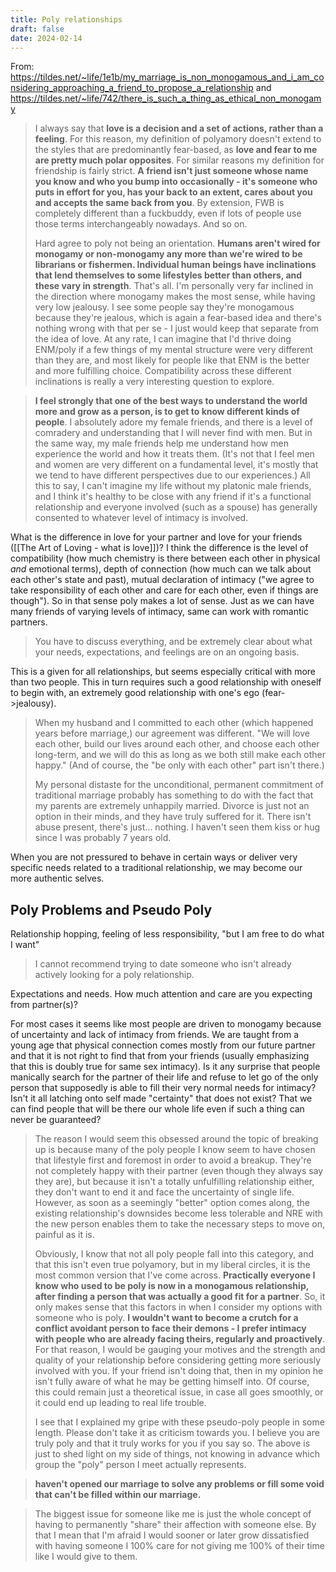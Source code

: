 ```yaml
---
title: Poly relationships
draft: false
date: 2024-02-14
---
```


From: https://tildes.net/~life/1e1b/my_marriage_is_non_monogamous_and_i_am_considering_approaching_a_friend_to_propose_a_relationship and https://tildes.net/~life/742/there_is_such_a_thing_as_ethical_non_monogamy

>I always say that **love is a decision and a set of actions, rather than a feeling**. For this reason, my definition of polyamory doesn't extend to the styles that are predominantly fear-based, as **love and fear to me are pretty much polar opposites**. For similar reasons my definition for friendship is fairly strict. **A friend isn't just someone whose name you know and who you bump into occasionally - it's someone who puts in effort for you, has your back to an extent, cares about you and accepts the same back from you**. By extension, FWB is completely different than a fuckbuddy, even if lots of people use those terms interchangeably nowadays. And so on.
>
>Hard agree to poly not being an orientation. **Humans aren't wired for monogamy or non-monogamy any more than we're wired to be librarians or fishermen. Individual human beings have inclinations that lend themselves to some lifestyles better than others, and these vary in strength**. That's all. I'm personally very far inclined in the direction where monogamy makes the most sense, while having very low jealousy. I see some people say they're monogamous because they're jealous, which is again a fear-based idea and there's nothing wrong with that per se - I just would keep that separate from the idea of love. At any rate, I can imagine that I'd thrive doing ENM/poly if a few things of my mental structure were very different than they are, and most likely for people like that ENM is the better and more fulfilling choice. Compatibility across these different inclinations is really a very interesting question to explore.

>**I feel strongly that one of the best ways to understand the world more and grow as a person, is to get to know different kinds of people**. I absolutely adore my female friends, and there is a level of comradery and understanding that I will never find with men. But in the same way, my male friends help me understand how men experience the world and how it treats them. (It's not that I feel men and women are very different on a fundamental level, it's mostly that we tend to have different perspectives due to our experiences.) All this to say, I can't imagine my life without my platonic male friends, and I think it's healthy to be close with any friend if it's a functional relationship and everyone involved (such as a spouse) has generally consented to whatever level of intimacy is involved.

What is the difference in love for your partner and love for your friends ([[The Art of Loving - what is love]])? I think the difference is the level of compatibility (how much chemistry is there between each other in physical *and* emotional terms), depth of connection (how much can we talk about each other's state and past), mutual declaration of intimacy ("we agree to take responsibility of each other and care for each other, even if things are though"). So in that sense poly makes a lot of sense. Just as we can have many friends of varying levels of intimacy, same can work with romantic partners.

>You have to discuss everything, and be extremely clear about what your needs, expectations, and feelings are on an ongoing basis.

This is a given for all relationships, but seems especially critical with more than two people. This in turn requires such a good relationship with oneself to begin with, an extremely good relationship with one's ego (fear->jealousy).

>When my husband and I committed to each other (which happened years before marriage,) our agreement was different. "We will love each other, build our lives around each other, and choose each other long-term, and we will do this as long as we both still make each other happy." (And of course, the "be only with each other" part isn't there.)
>
>My personal distaste for the unconditional, permanent commitment of traditional marriage probably has something to do with the fact that my parents are extremely unhappily married. Divorce is just not an option in their minds, and they have truly suffered for it. There isn't abuse present, there's just... nothing. I haven't seen them kiss or hug since I was probably 7 years old.

When you are not pressured to behave in certain ways or deliver very specific needs related to a traditional relationship, we may become our more authentic selves.

## Poly Problems and Pseudo Poly 

Relationship hopping, feeling of less responsibility, "but I am free to do what I want"

>I cannot recommend trying to date someone who isn't already actively looking for a poly relationship.

Expectations and needs. How much attention and care are you expecting from partner(s)?

For most cases it seems like most people are driven to monogamy because of uncertainty and lack of intimacy from friends. We are taught from a young age that physical connection comes mostly from our future partner and that it is not right to find that from your friends (usually emphasizing that this is doubly true for same sex intimacy). Is it any surprise that people manically search for the partner of their life and refuse to let go of the only person that supposedly is able to fill their very normal needs for intimacy? Isn't it all latching onto self made "certainty" that does not exist? That we can find people that will be there our whole life even if such a thing can never be guaranteed?

> The reason I would seem this obsessed around the topic of breaking up is because many of the poly people I know seem to have chosen that lifestyle first and foremost in order to avoid a breakup. They're not completely happy with their partner (even though they always say they are), but because it isn't a totally unfulfilling relationship either, they don't want to end it and face the uncertainty of single life. However, as soon as a seemingly "better" option comes along, the existing relationship's downsides become less tolerable and NRE with the new person enables them to take the necessary steps to move on, painful as it is.
> 
> Obviously, I know that not all poly people fall into this category, and that this isn't even true polyamory, but in my liberal circles, it is the most common version that I've come across. **Practically everyone I know who used to be poly is now in a monogamous relationship, after finding a person that was actually a good fit for a partner**. So, it only makes sense that this factors in when I consider my options with someone who is poly. **I wouldn't want to become a crutch for a conflict avoidant person to face their demons - I prefer intimacy with people who are already facing theirs, regularly and proactively**. For that reason, I would be gauging your motives and the strength and quality of your relationship before considering getting more seriously involved with you. If your friend isn't doing that, then in my opinion he isn't fully aware of what he may be getting himself into. Of course, this could remain just a theoretical issue, in case all goes smoothly, or it could end up leading to real life trouble.
>
>I see that I explained my gripe with these pseudo-poly people in some length. Please don't take it as criticism towards you. I believe you are truly poly and that it truly works for you if you say so. The above is just to shed light on my side of things, not knowing in advance which group the "poly" person I meet actually represents.

>**haven't opened our marriage to solve any problems or fill some void that can't be filled within our marriage.**

>The biggest issue for someone like me is just the whole concept of having to permanently "share" their affection with someone else. By that I mean that I'm afraid I would sooner or later grow dissatisfied with having someone I 100% care for not giving me 100% of their time like I would give to them.

